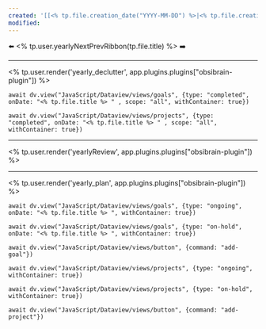 ```yaml
---
created: '[[<% tp.file.creation_date("YYYY-MM-DD") %>|<% tp.file.creation_date("dddd, Do MMMM YYYY, HH:mm") %>]]'
modified:
---
```


⬅️ <% tp.user.yearlyNextPrevRibbon(tp.file.title) %> ➡️

---

<% tp.user.render('yearly_declutter', app.plugins.plugins["obsibrain-plugin"]) %>

```dataviewjs
await dv.view("JavaScript/Dataview/views/goals", {type: "completed", onDate: "<% tp.file.title %> " , scope: "all", withContainer: true})
```

```dataviewjs
await dv.view("JavaScript/Dataview/views/projects", {type: "completed", onDate: "<% tp.file.title %> " , scope: "all", withContainer: true})
```

---

<% tp.user.render('yearlyReview', app.plugins.plugins["obsibrain-plugin"]) %>

---

<% tp.user.render('yearly_plan', app.plugins.plugins["obsibrain-plugin"]) %>

```dataviewjs
await dv.view("JavaScript/Dataview/views/goals", {type: "ongoing", onDate: "<% tp.file.title %> ", withContainer: true})
```

```dataviewjs
await dv.view("JavaScript/Dataview/views/goals", {type: "on-hold", onDate: "<% tp.file.title %> ", withContainer: true})
```

```dataviewjs
await dv.view("JavaScript/Dataview/views/button", {command: "add-goal"})
```

```dataviewjs
await dv.view("JavaScript/Dataview/views/projects", {type: "ongoing", withContainer: true})
```

```dataviewjs
await dv.view("JavaScript/Dataview/views/projects", {type: "on-hold", withContainer: true})
```

```dataviewjs
await dv.view("JavaScript/Dataview/views/button", {command: "add-project"})
```
